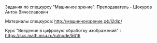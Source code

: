 Задания по спецкурсу "Машинное зрение". 
Преподаватель - Шокуров Антон Вячеславович

Материалы спецкурса: http://машинноезрение.рф/i2dip/

Курс "Введение в цифровую обработку изображений" : https://scs.math.msu.ru/ru/node/5616

